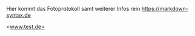 
Hier kommt das Fotoprotokoll samt weiterer Infos rein
<a href="https://markdown-syntax.de">https://markdown-syntax.de</a>

<www.test.de>

